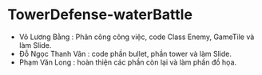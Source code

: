# TowerDefense-waterBattle
- Võ Lương Bằng : Phân công công việc, code Class Enemy, GameTile và làm Slide.
- Đỗ Ngọc Thanh Vân : code phần bullet, phần tower và làm Slide.
- Phạm Văn Long : hoàn thiện các phần còn lại và làm phần đồ họa.

